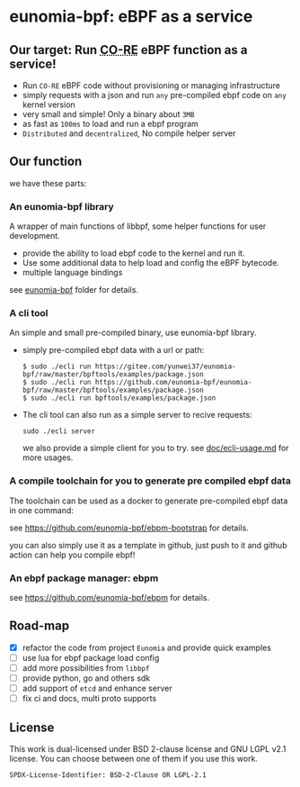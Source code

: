 # eunomia-bpf: eBPF as a service

## Our target: Run <abbr title="Compile Once - Run Everywhere">CO-RE</abbr> eBPF function as a service!

- Run `CO-RE` eBPF code without provisioning or managing infrastructure
- simply requests with a json and run `any` pre-compiled ebpf code on `any` kernel version
- very small and simple! Only a binary about `3MB`
- as fast as `100ms` to load and run a ebpf program
- `Distributed` and `decentralized`, No compile helper server

## Our function

we have these parts:

### An eunomia-bpf library

A wrapper of main functions of libbpf, some helper functions for user development.

- provide the ability to load ebpf code to the kernel and run it.
- Use some additional data to help load and config the eBPF bytecode.
- multiple language bindings

see [eunomia-bpf](eunomia-bpf) folder for details.

### A cli tool

An simple and small pre-compiled binary, use eunomia-bpf library.

- simply pre-compiled ebpf data with a url or path:

    ```console
    $ sudo ./ecli run https://gitee.com/yunwei37/eunomia-bpf/raw/master/bpftools/examples/package.json
    $ sudo ./ecli run https://github.com/eunomia-bpf/eunomia-bpf/raw/master/bpftools/examples/package.json
    $ sudo ./ecli run bpftools/examples/package.json
    ```

- The cli tool can also run as a simple server to recive requests:

    ```console
    sudo ./ecli server
    ```
    we also provide a simple client for you to try. see [doc/ecli-usage.md](doc/ecli-usage.md) for more usages.

### A compile toolchain for you to generate pre compiled ebpf data

The toolchain can be used as a docker to generate pre-compiled ebpf data in one command:

see https://github.com/eunomia-bpf/ebpm-bootstrap for details.

you can also simply use it as a template in github, just push to it and github action can help you compile ebpf!

### An ebpf package manager: ebpm

see https://github.com/eunomia-bpf/ebpm for details.

## Road-map

- [X] refactor the code from project `Eunomia` and provide quick examples
- [ ] use lua for ebpf package load config
- [ ] add more possibilities from `libbpf`
- [ ] provide python, go and others sdk
- [ ] add support of `etcd` and enhance server
- [ ] fix ci and docs, multi proto supports

## License

This work is dual-licensed under BSD 2-clause license and GNU LGPL v2.1 license.
You can choose between one of them if you use this work.

`SPDX-License-Identifier: BSD-2-Clause OR LGPL-2.1`